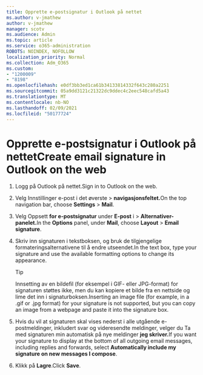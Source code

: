 ```yaml
---
title: Opprette e-postsignatur i Outlook på nettet
ms.author: v-jmathew
author: v-jmathew
manager: scotv
ms.audience: Admin
ms.topic: article
ms.service: o365-administration
ROBOTS: NOINDEX, NOFOLLOW
localization_priority: Normal
ms.collection: Adm_O365
ms.custom:
- "1200009"
- "8198"
ms.openlocfilehash: e0df3bb3ed1ca61b34133814332f643c280a2251
ms.sourcegitcommit: 05a9dd3121c21322dc9ddec4c2eec548cafd5a43
ms.translationtype: MT
ms.contentlocale: nb-NO
ms.lasthandoff: 02/09/2021
ms.locfileid: "50177724"
---
```

# <a name="create-email-signature-in-outlook-on-the-web"></a><span data-ttu-id="50603-102">Opprette e-postsignatur i Outlook på nettet</span><span class="sxs-lookup"><span data-stu-id="50603-102">Create email signature in Outlook on the web</span></span>

1. <span data-ttu-id="50603-103">Logg på Outlook på nettet.</span><span class="sxs-lookup"><span data-stu-id="50603-103">Sign in to Outlook on the web.</span></span>
2. <span data-ttu-id="50603-104">Velg Innstillinger e-post i det øverste  >  **navigasjonsfeltet.**</span><span class="sxs-lookup"><span data-stu-id="50603-104">On the top navigation bar, choose **Settings** > **Mail**.</span></span>
3. <span data-ttu-id="50603-105">Velg Oppsett **for e-postsignatur** under **E-post** i   >  **Alternativer-panelet.**</span><span class="sxs-lookup"><span data-stu-id="50603-105">In the **Options** panel, under **Mail**, choose **Layout** > **Email signature**.</span></span>
4. <span data-ttu-id="50603-106">Skriv inn signaturen i tekstboksen, og bruk de tilgjengelige formateringsalternativene til å endre utseendet.</span><span class="sxs-lookup"><span data-stu-id="50603-106">In the text box, type your signature and use the available formatting options to change its appearance.</span></span>

    > [!TIP]
    > <span data-ttu-id="50603-107">Innsetting av en bildefil (for eksempel i GIF- eller JPG-format) for signaturen støttes ikke, men du kan kopiere et bilde fra en nettside og lime det inn i signaturboksen.</span><span class="sxs-lookup"><span data-stu-id="50603-107">Inserting an image file (for example, in a .gif or .jpg format) for your signature is not supported, but you can copy an image from a webpage and paste it into the signature box.</span></span>

5. <span data-ttu-id="50603-108">Hvis du vil at signaturen skal vises nederst i alle utgående e-postmeldinger, inkludert svar og videresendte meldinger, velger du Ta med signaturen min automatisk på nye meldinger **jeg skriver.**</span><span class="sxs-lookup"><span data-stu-id="50603-108">If you want your signature to display at the bottom of all outgoing email messages, including replies and forwards, select **Automatically include my signature on new messages I compose**.</span></span>
6. <span data-ttu-id="50603-109">Klikk på **Lagre**.</span><span class="sxs-lookup"><span data-stu-id="50603-109">Click **Save**.</span></span>
